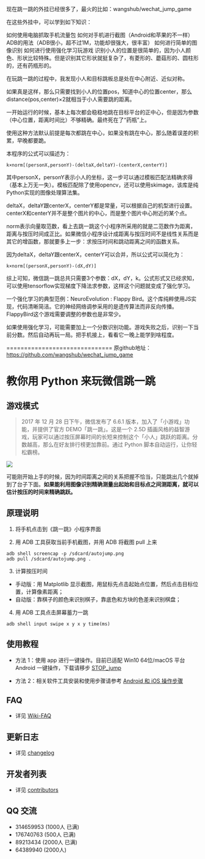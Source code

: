 现在跳一跳的外挂已经很多了，最火的比如：wangshub/wechat_jump_game

在这些外挂中，可以学到如下知识：

如何使用电脑抓取手机流量包
如何对手机进行截图（Android和苹果的不一样）
ADB的用法（ADB很小，超不过1M，功能却很强大，很丰富）
如何进行简单的图像识别
如何进行使用强化学习玩游戏
识别小人的位置是很简单的，因为小人颜色、形状比较特殊。但是识别其它形状就挺复杂了，有菱形的、蘑菇形的、圆柱形的，还有药瓶形的。

在玩跳一跳的过程中，我发现小人和目标跳板总是处在中心附近、近似对称。

如果真是这样，那么只需要找到小人的位置pos，知道中心的位置center，那么distance(pos,center)×2就相当于小人需要跳的距离。

一开始运行的时候，基本上每次都会稳稳地跳在目标平台的正中心，但是因为参数（中心位置，距离时间比）不够精确。最终死在了“药瓶”上。

使用这种方法默认前提是每次都跳在中心，如果没有跳在中心，那么随着误差的积累，早晚都要跪。

本程序的公式可以描述为：

`k×norm[(personX,personY)-(deltaX,deltaY)-(centerX,centerY)]`

其中personX，personY表示小人的坐标，这一步可以通过模板匹配法精确求得（基本上万无一失）。模板匹配除了使用opencv，还可以使用skimage，该库是纯Python实现的图像处理算法集。

deltaX，deltaY跟centerX，centerY都是常量，可以根据自己的机型进行设置。centerX和centerY并不是整个图片的中心，而是整个图片中心附近的某个点。

norm表示向量取范数，看上去跳一跳这个小程序所采用的就是二范数作为距离，距离与按压时间成正比。如果微信小程序设计成距离与按压时间不是线性关系而是其它的增函数，那就要多上一步：求按压时间和跳动距离之间的函数关系。

因为deltaX，deltaY跟centerX，centerY可以合并，所以公式可以简化为：

`k×norm[(personX,personY)-(dX,dY)]`

综上可知，微信跳一跳总共只需要3个参数：dX，dY，k。公式形式又已经求知，可以使用tensorflow实现梯度下降法求参数，这样这个问题就变成了强化学习。

一个强化学习的典型范例：NeuroEvolution : Flappy Bird。这个库纯粹使用JS实现，代码清晰简洁。它的神经网络调参采用的是遗传算法而非反向传播。FlappyBird这个游戏需要调整的参数也是非常少。

如果使用强化学习，可能需要加上一个分数识别功能。游戏失败之后，识别一下当前分数。然后自动再玩一局。把手机接上，看看它一晚上能学到啥程度。

==============================
原github地址：https://github.com/wangshub/wechat_jump_game


# 教你用 Python 来玩微信跳一跳
## 游戏模式

> 2017 年 12 月 28 日下午，微信发布了 6.6.1 版本，加入了「小游戏」功能，并提供了官方 DEMO「跳一跳」。这是一个 2.5D 插画风格的益智游戏，玩家可以通过按压屏幕时间的长短来控制这个「小人」跳跃的距离。分数越高，那么在好友排行榜更加靠前。通过 Python 脚本自动运行，让你轻松霸榜。

![](./resource/image/jump.gif)

可能刚开始上手的时候，因为时间距离之间的关系把握不恰当，只能跳出几个就掉到了台子下面。**如果能利用图像识别精确测量出起始和目标点之间测距离，就可以估计按压的时间来精确跳跃。**

## 原理说明

1. 将手机点击到《跳一跳》小程序界面

2. 用 ADB 工具获取当前手机截图，并用 ADB 将截图 pull 上来
```shell
adb shell screencap -p /sdcard/autojump.png
adb pull /sdcard/autojump.png .
```

3. 计算按压时间
  * 手动版：用 Matplotlib 显示截图，用鼠标先点击起始点位置，然后点击目标位置，计算像素距离；
  * 自动版：靠棋子的颜色来识别棋子，靠底色和方块的色差来识别棋盘；

4. 用 ADB 工具点击屏幕蓄力一跳
```shell
adb shell input swipe x y x y time(ms)
```

## 使用教程

- 方法 1：使用 app 进行一键操作。目前已适配 Win10 64位/macOS 平台 Android 一键操作，下载请移步 [STOP_jump](https://github.com/wangshub/wechat_jump_game/releases)

- 方法 2：相关软件工具安装和使用步骤请参考 [Android 和 iOS 操作步骤](https://github.com/wangshub/wechat_jump_game/wiki/Android-%E5%92%8C-iOS-%E6%93%8D%E4%BD%9C%E6%AD%A5%E9%AA%A4)

## FAQ

- 详见 [Wiki-FAQ](https://github.com/wangshub/wechat_jump_game/wiki/FAQ)

## 更新日志

- 详见 [changelog](https://github.com/wangshub/wechat_jump_game/blob/master/changelog.md)

## 开发者列表

- 详见 [contributors](https://github.com/wangshub/wechat_jump_game/graphs/contributors)

## QQ 交流

- 314659953 (1000人 已满)
- 176740763 (500人 已满)
- 89213434 (2000人 已满)
- 64389940 (2000人)
